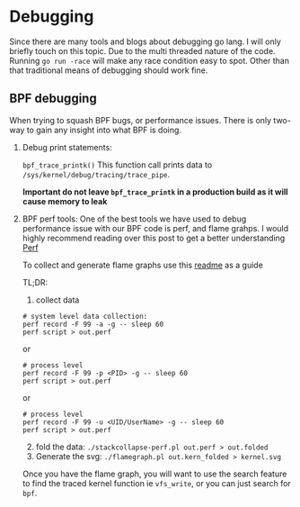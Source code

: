 # Debugging

Since there are many tools and blogs about debugging go lang. I will only briefly touch on this topic. 
Due to the multi threaded nature of the code. Running `go run -race` will make any race condition easy to spot. 
Other than that traditional means of debugging should work fine.

## BPF debugging

When trying to squash BPF bugs, or performance issues. There is only two-way to gain any insight into what BPF is doing. 

1. Debug print statements:

    `bpf_trace_printk()` This function call prints data to `/sys/kernel/debug/tracing/trace_pipe`.
    
    **Important do not leave `bpf_trace_printk` in a production build as it will cause memory to leak**
2. BPF perf tools:
    One of the best tools we have used to debug performance issue with our BPF code is perf, and flame grahps.
    I would highly recommend reading over this post to get a better understanding [Perf](http://www.brendangregg.com/perf.html)

   To collect and generate flame graphs use this [readme](https://github.com/brendangregg/FlameGraph#1-capture-stacks) as a guide
   
   TL;DR: 
   
   1. collect data  
    ```
    # system level data collection: 
    perf record -F 99 -a -g -- sleep 60
    perf script > out.perf
    ```
    or 
    ```
    # process level
    perf record -F 99 -p <PID> -g -- sleep 60
    perf script > out.perf
    ```
    or 
    ```
    # process level
    perf record -F 99 -u <UID/UserName> -g -- sleep 60
    perf script > out.perf
    ```
   2. fold the data: `./stackcollapse-perf.pl out.perf > out.folded`
   3. Generate the svg: `./flamegraph.pl out.kern_folded > kernel.svg`

   Once you have the flame graph, you will want to use the search feature to find the traced kernel function ie `vfs_write`, or you can just search for `bpf`. 

   
